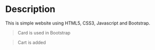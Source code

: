 # Description

This is simple website using HTML5, CSS3, Javascript and Bootstrap.

> Card is used in Bootstrap

> Cart is added
